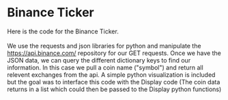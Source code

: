 # Binance Ticker
Here is the code for the Binance Ticker. <br></br>
We use the requests and json libraries for python and manipulate the https://api.binance.com/ repository for our GET requests. Once we have the JSON data, we can query the different dictionary keys to find our information. In this case we pull a coin name ("symbol") and return all relevent exchanges from the api. A simple python visualization is included but the goal was to interface this code with the Display code (The coin data returns in a list which could then be passed to the Display python functions)
